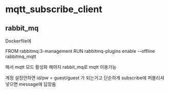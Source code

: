 # mqtt_subscribe_client

## rabbit_mq

Dockerfile에

FROM rabbitmq:3-management
RUN rabbitmq-plugins enable --offline rabbitmq_mqtt

해서 mqtt 모드 활성화 해야지 rabbit_mq로 mqtt 이용가능

계정 설정안하면 id/pw = guest/guest 가 되는거고
단순하게 subscribe에 퍼블리셔 넣으면 message에 답장옴
